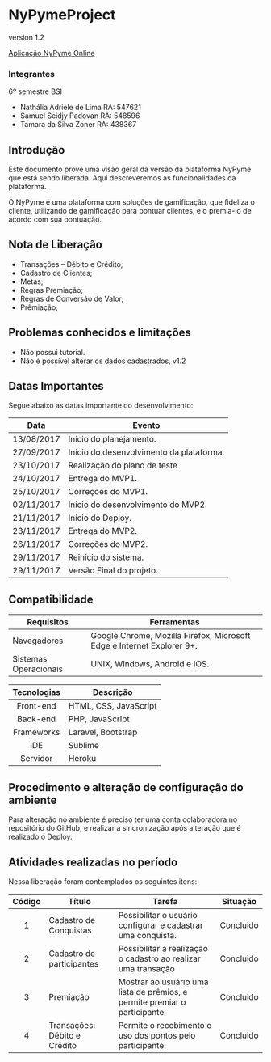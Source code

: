 # NyPymeProject

version 1.2

[Aplicação NyPyme Online](https://nypyme.herokuapp.com/)

### Integrantes
6º semestre BSI
* Nathália Adriele de Lima RA: 547621
* Samuel Seidjy Padovan RA: 548596
* Tamara da Silva Zoner RA: 438367

## Introdução
Este documento provê uma visão geral da versão da plataforma NyPyme que está sendo liberada. Aqui descreveremos as funcionalidades da plataforma. 

O NyPyme é uma plataforma com soluções de gamificação, que fideliza o cliente, utilizando de gamificação para pontuar clientes, e o premia-lo de acordo com sua pontuação.  


## Nota de Liberação
*	Transações – Débito e Crédito;
*	Cadastro de Clientes;
*	Metas;
*	Regras Premiação;
*	Regras de Conversão de Valor;
*	Prêmiação;

## Problemas conhecidos e limitações
* Não possui tutorial.
* Não é possível alterar os dados cadastrados, v1.2

## Datas Importantes
Segue abaixo as datas importante do desenvolvimento:

| Data  | Evento    |
|:-----:|-----------|
| 13/08/2017    | Início do planejamento.   |
| 27/09/2017    | Início do desenvolvimento da plataforma.   |
| 23/10/2017    |	Realização do plano de teste   |
| 24/10/2017	  | Entrega do MVP1.  |
| 25/10/2017	  | Correções do MVP1.  |
| 02/11/2017	  | Início do desenvolvimento do MVP2.  |
| 21/11/2017	  | Início do Deploy. |
| 23/11/2017	  | Entrega do MVP2.  |
| 26/11/2017	  | Correções do MVP2.  |
| 29/11/2017	  | Reinício do sistema.  |
| 29/11/2017	  | Versão Final do projeto.  |

## Compatibilidade

| Requisitos    | Ferramentas   |
|---------------|---------------|
| Navegadores   | Google Chrome, Mozilla Firefox, Microsoft Edge e Internet Explorer 9+.     |
| Sistemas Operacionais     | UNIX, Windows, Android e IOS.    |

| Tecnologias   | Descrição |
|:-------------:|-----------|
| Front-end | HTML, CSS, JavaScript |
| Back-end  |	PHP, JavaScript |
| Frameworks  |	Laravel, Bootstrap  |
| IDE |	Sublime |
| Servidor  |	Heroku  |

## Procedimento e alteração de configuração do ambiente

Para alteração no ambiente é preciso ter uma conta colaboradora no repositório do GitHub, e realizar a sincronização após alteração que é realizado o Deploy.

## Atividades realizadas no período
Nessa liberação foram contemplados os seguintes itens:

| Código    | Título    | Tarefa    | Situação  |
|:---------:|-----------|-----------|:---------:|
| 1 |	Cadastro de Conquistas  |	Possibilitar o usuário configurar e cadastrar uma conquista.  |	Concluido |
| 2 |	Cadastro de participantes |	Possibilitar a realização o cadastro ao realizar uma transação  |	Concluido |
| 3 |	Premiação |	Mostrar ao usuário uma lista de prêmios, e permite premiar o participante.  |	Concluido |
| 4 |	Transações:  Débito e Crédito |	Permite o recebimento e uso dos pontos pelo participante. |	Concluido |
